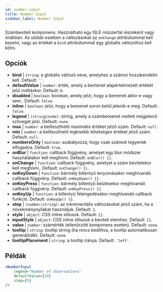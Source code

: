```yaml
---
id: number-input
title: Number Input
sidebar_label: Number Input
---
```


Számbeviteli komponens. Használható egy ISLE műszerfal részeként vagy önállóan. Az utóbbi esetben a változásokat az `onChange` attribútummal kell kezelni, vagy az értéket a `bind` attribútummal egy globális változóhoz kell kötni.

## Opciók

* __bind__ | `string`: a globális változó neve, amelyhez a számot hozzárendelni kell. Default: `''`.
* __defaultValue__ | `number`: érték, amely a bemenet alapértelmezett értékét jelzi indításkor. Default: `0`.
* __disabled__ | `boolean`: boolean, amely jelzi, hogy a bemenet aktív-e vagy sem.. Default: `false`.
* __inline__ | `boolean`: jelzi, hogy a bemenet soron belül jelenik-e meg. Default: `false`.
* __legend__ | `(string|node)`: string, amely a számbemenet mellett megjelenő szöveget jelzi. Default: `none`.
* __max__ | `number`: a beilleszthető maximális értéket jelző szám. Default: `null`.
* __min__ | `number`: a beilleszthető legkisebb lehetséges értéket jelző szám. Default: `null`.
* __numbersOnly__ | `boolean`: szabályozza, hogy csak számok legyenek elfogadva. Default: `true`.
* __onBlur__ | `function`: callback függvény, amelyet egy blur módszer használatakor kell meghívni. Default: `onBlur() {}`.
* __onChange__ | `function`: callback függvény, amelyet a szám bevitelekor kell meghívni.. Default: `onChange() {}`.
* __onKeyDown__ | `function`: bármely billentyű lenyomásakor meghívandó callback függvény. Default: `onKeyDown() {}`.
* __onKeyPress__ | `function`: bármely billentyű beütésekor meghívandó callback függvény. Default: `onKeyPress() {}`.
* __onKeyUp__ | `function`: a billentyű felengedésekor meghívandó callback funkció. Default: `onKeyUp() {}`.
* __step__ | `(number|string)`: az inkrementális változásokat jelző szám, ha a növekménynyilakat használjuk. Default: `1`.
* __style__ | `object`: CSS inline stílusok. Default: `{}`.
* __inputStyle__ | `object`: CSS inline stílusok a beviteli elemhez. Default: `{}`.
* __value__ | `number`: számérték (ellenőrzött komponens esetén). Default: `none`.
* __tooltip__ | `string`: tooltip string (ha nincs beállítva, a tooltip automatikusan generálódik). Default: `none`.
* __tooltipPlacement__ | `string`: a tooltip iránya. Default: `'left'`.


## Példák

```jsx live
<NumberInput
    legend="Number of observations"
    defaultValue={20}
    step={5}
/>
```

